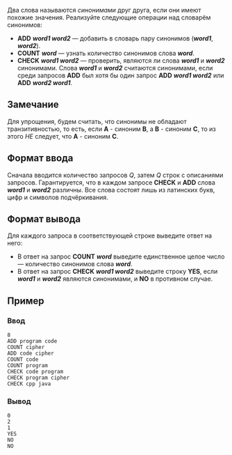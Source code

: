Два слова называются _синонимами_ друг друга, если они имеют похожие значения. Реализуйте следующие операции над словарём синонимов:

- **ADD** _**word1 word2**_ — добавить в словарь пару синонимов (_**word1**_, _**word2**_).
- **COUNT** _**word**_ — узнать количество синонимов слова _**word**_.
- **CHECK** _**word1 word2**_ — проверить, являются ли слова _**word1**_ и _**word2**_ синонимами. Слова _**word1**_ и _**word2**_ считаются синонимами, если среди запросов **ADD** был хотя бы один запрос **ADD** _**word1 word2**_ или **ADD** _**word2 word1**_.
## Замечание
Для упрощения, будем считать, что синонимы не обладают транзитивностью, то есть, если **A** - синоним **B**, а **B** - синоним **C**, то из этого _НЕ_ следует, что **A** - синоним **C**.
## Формат ввода
Сначала вводится количество запросов _Q_, затем _Q_ строк с описаниями запросов. Гарантируется, что в каждом запросе **CHECK** и **ADD** слова _**word1**_ и _**word2**_ различны. Все слова состоят лишь из латинских букв, цифр и символов подчёркивания.
## Формат вывода
Для каждого запроса в соответствующей строке выведите ответ на него:

- В ответ на запрос **COUNT** _**word**_ выведите единственное целое число — количество синонимов слова _**word**_.
- В ответ на запрос **CHECK** _**word1 word2**_ выведите строку **YES**, если _**word1**_ и _**word2**_ являются синонимами, и **NO** в противном случае.
## Пример

### Ввод
```
8
ADD program code
COUNT cipher
ADD code cipher
COUNT code
COUNT program
CHECK code program
CHECK program cipher
CHECK cpp java
```
### Вывод
```
0
2
1
YES
NO
NO
```
